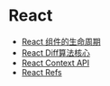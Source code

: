 # React

* [React 组件的生命周期](/fe/react/react-zu-jian-de-sheng-ming-zhou-qi.md)
* [React Diff算法核心](/fe/react/react-diffsuan-fa-he-xin.md)
* [React Context API](/fe/react/react-context-api.md)
* [React Refs](/fe/react/react-refs.md)



